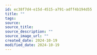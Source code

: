 ```yaml
---
id: ec38f7d4-e15d-4515-a791-adff4b194d55
title: ""
tags: 
source: 
source_title: 
source_description: ""
source_image_url: ""
created_date: 2024-10-19
modified_date: 2024-10-19
---
```

